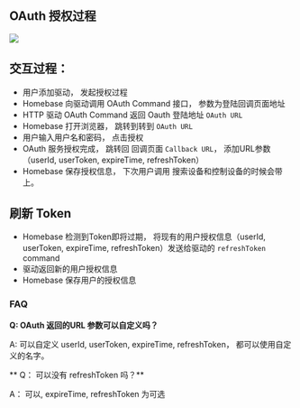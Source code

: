 ## OAuth 授权过程

![](https://s.rokidcdn.com/homebase/upload/rJsJRvPCl.jpg)

## 交互过程：

- 用户添加驱动， 发起授权过程
- Homebase 向驱动调用 OAuth Command 接口， 参数为登陆回调页面地址
- HTTP 驱动 OAuth Command 返回 Oauth 登陆地址 `OAuth URL`
- Homebase 打开浏览器， 跳转到转到 `OAuth URL`
- 用户输入用户名和密码， 点击授权
- OAuth 服务授权完成， 跳转回 回调页面 `Callback URL`， 添加URL参数 （userId, userToken, expireTime, refreshToken）
- Homebase 保存授权信息， 下次用户调用 搜索设备和控制设备的时候会带上。


## 刷新 Token
- Homebase 检测到Token即将过期， 将现有的用户授权信息（userId, userToken, expireTime, refreshToken）发送给驱动的 `refreshToken` command
- 驱动返回新的用户授权信息
- Homebase 保存用户的授权信息

### FAQ

**Q: OAuth 返回的URL 参数可以自定义吗？**

A: 可以自定义 userId, userToken, expireTime, refreshToken， 都可以使用自定义的名字。


** Q： 可以没有 refreshToken 吗？**

A： 可以, expireTime, refreshToken 为可选
